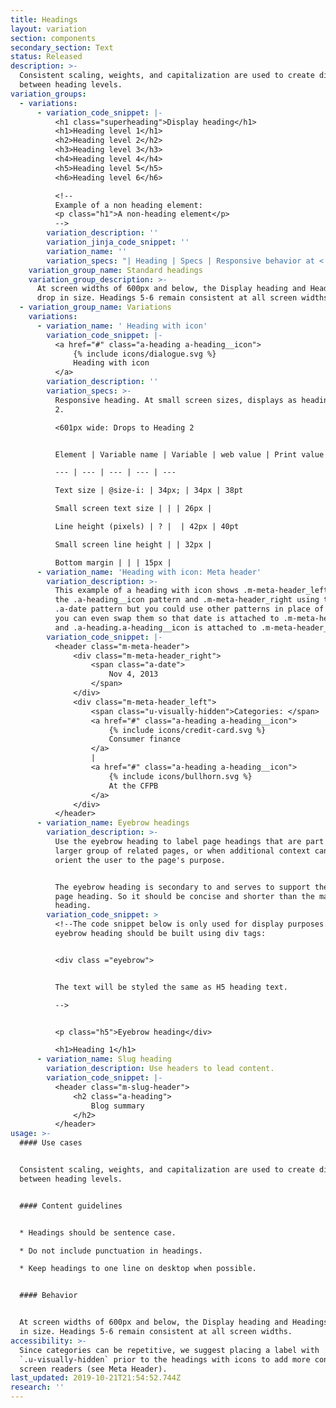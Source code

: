 ```yaml
---
title: Headings
layout: variation
section: components
secondary_section: Text
status: Released
description: >-
  Consistent scaling, weights, and capitalization are used to create distinction
  between heading levels.
variation_groups:
  - variations:
      - variation_code_snippet: |-
          <h1 class="superheading">Display heading</h1>
          <h1>Heading level 1</h1>
          <h2>Heading level 2</h2>
          <h3>Heading level 3</h3>
          <h4>Heading level 4</h4>
          <h5>Heading level 5</h5>
          <h6>Heading level 6</h6>

          <!--
          Example of a non heading element:
          <p class="h1">A non-heading element</p>
          -->
        variation_description: ''
        variation_jinja_code_snippet: ''
        variation_name: ''
        variation_specs: "| Heading | Specs | Responsive behavior at < 601px | \n| - | - | - |\n| Display | Avenir Next Regular, 48px / 60px\x03 | Drops to Heading 1 |\n| \rHeading 1 | Avenir Next Regular. 34px / 42px\x03 | <601px wide: Drops to Heading 2\r |\n| Heading 2 | Avenir Next Regular. 34px / 42px | Drops to Heading 3\r | \n\nElement | Variable name | Variable | web value | Print value\n--- | --- | --- | --- | ---\nTypeface | | | Avenir Next Regular | Avenir Next Regular\nWebfont | @webfont-regular: | Arial; | Arial\nText color | @text: | @black; | Black (#101820)\t| 0, 0, 0, 100\nText size | @size-xl: | 48px; | 48px | 38pt\nSmall screen text size | | | 34px | \nLine height | @base-line-height: | unit( @base-line-height-px / @base-font-size-px ); | \nLine height (pixels) | ? |  | 60px | 66pt\nSmall screen line height | | 42px | \nBottom margin | | | | 30px\nExtra-small breakpoint | @bp-xs-max: | 600px; |"
    variation_group_name: Standard headings
    variation_group_description: >-
      At screen widths of 600px and below, the Display heading and Headings 1-4
      drop in size. Headings 5-6 remain consistent at all screen widths.
  - variation_group_name: Variations
    variations:
      - variation_name: ' Heading with icon'
        variation_code_snippet: |-
          <a href="#" class="a-heading a-heading__icon">
              {% include icons/dialogue.svg %}
              Heading with icon
          </a>
        variation_description: ''
        variation_specs: >-
          Responsive heading. At small screen sizes, displays as heading level
          2.

          <601px wide: Drops to Heading 2


          Element | Variable name | Variable | web value | Print value

          --- | --- | --- | --- | ---

          Text size | @size-i: | 34px; | 34px | 38pt

          Small screen text size | | | 26px |

          Line height (pixels) | ? |  | 42px | 40pt

          Small screen line height | | 32px |

          Bottom margin | | | 15px |
      - variation_name: 'Heading with icon: Meta header'
        variation_description: >-
          This example of a heading with icon shows .m-meta-header_left using
          the .a-heading__icon pattern and .m-meta-header_right using the
          .a-date pattern but you could use other patterns in place of them. Or
          you can even swap them so that date is attached to .m-meta-header_left
          and .a-heading.a-heading__icon is attached to .m-meta-header_right.
        variation_code_snippet: |-
          <header class="m-meta-header">
              <div class="m-meta-header_right">
                  <span class="a-date">
                      Nov 4, 2013
                  </span>
              </div>
              <div class="m-meta-header_left">
                  <span class="u-visually-hidden">Categories: </span>
                  <a href="#" class="a-heading a-heading__icon">
                      {% include icons/credit-card.svg %}
                      Consumer finance
                  </a>
                  |
                  <a href="#" class="a-heading a-heading__icon">
                      {% include icons/bullhorn.svg %}
                      At the CFPB
                  </a>
              </div>
          </header>
      - variation_name: Eyebrow headings
        variation_description: >-
          Use the eyebrow heading to label page headings that are part of a
          larger group of related pages, or when additional context can help
          orient the user to the page's purpose.


          The eyebrow heading is secondary to and serves to support the main
          page heading. So it should be concise and shorter than the main page
          heading.
        variation_code_snippet: >
          <!--The code snippet below is only used for display purposes. The
          eyebrow heading should be built using div tags:   


          <div class ="eyebrow">


          The text will be styled the same as H5 heading text.

          -->


          <p class="h5">Eyebrow heading</div>

          <h1>Heading 1</h1>
      - variation_name: Slug heading
        variation_description: Use headers to lead content.
        variation_code_snippet: |-
          <header class="m-slug-header">
              <h2 class="a-heading">
                  Blog summary
              </h2>
          </header>
usage: >-
  #### Use cases


  Consistent scaling, weights, and capitalization are used to create distinction
  between heading levels.


  #### Content guidelines


  * Headings should be sentence case.

  * Do not include punctuation in headings.

  * Keep headings to one line on desktop when possible.


  #### Behavior


  At screen widths of 600px and below, the Display heading and Headings 1-4 drop
  in size. Headings 5-6 remain consistent at all screen widths.
accessibility: >-
  Since categories can be repetitive, we suggest placing a label with
  `.u-visually-hidden` prior to the headings with icons to add more context for
  screen readers (see Meta Header).
last_updated: 2019-10-21T21:54:52.744Z
research: ''
---
```

